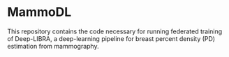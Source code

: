 # MammoDL

This repository contains the code necessary for running federated training of Deep-LIBRA, a deep-learning pipeline for breast percent density (PD) estimation from mammography.
